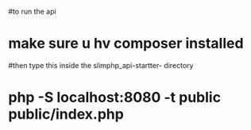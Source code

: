 #to run the api 
# make sure u hv composer installed 
#then type this inside the slimphp_api-startter- directory
# php -S localhost:8080 -t public public/index.php